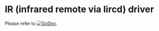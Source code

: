 # IR (infrared remote via lircd) driver

Please refer to
[![GoDoc](https://godoc.org/github.com/maruel/dlibox/go/pio/buses/ir?status.svg)](https://godoc.org/github.com/maruel/dlibox/go/pio/buses/ir).
